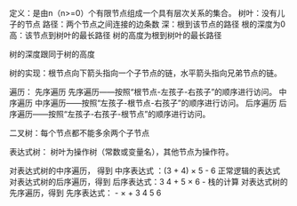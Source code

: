定义：是由n（n>=0）个有限节点组成一个具有层次关系的集合。
树叶：没有儿子的节点
路径：两个节点之间连接的边条数
深：根到该节点的路径                        根的深度为0      
高：该节点到树叶的最长路径              树的高度为根到树叶的最长路径

树的深度跟同于树的高度

树的实现：根节点向下箭头指向一个子节点的链，水平箭头指向兄弟节点的链。  


遍历：
先序遍历   先序遍历——按照“根节点-左孩子-右孩子”的顺序进行访问。
中序遍历   中序遍历——按照“左孩子-根节点-右孩子”的顺序进行访问。
后序遍历   后序遍历——按照“左孩子-右孩子-根节点”的顺序进行访问。


二叉树：每个节点都不能多余两个子节点


表达式树：    树叶为操作树（常数或变量名），其他节点为操作符。

对表达式树的中序遍历， 得到 中序表达式 ：(3 + 4) × 5 - 6         正常逻辑的表达式
对表达式树的后序遍历，得到 后序表达式：3 4 + 5 × 6 -             栈的计算
对表达式树的先序遍历，得到 先序表达式： - × + 3 4 5 6              
